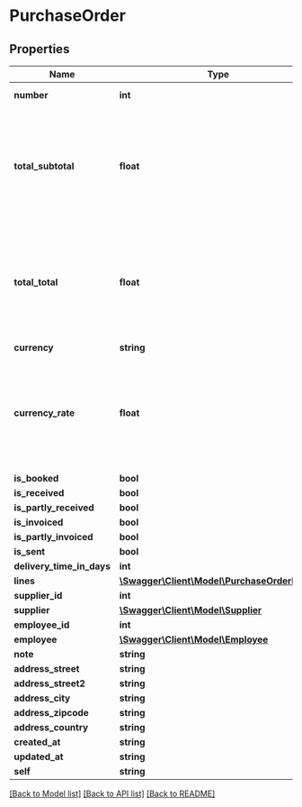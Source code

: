 # PurchaseOrder

## Properties
Name | Type | Description | Notes
------------ | ------------- | ------------- | -------------
**number** | **int** | Unique integer | [optional] 
**total_subtotal** | **float** | Allows up to 6 decimals. Must not use comma (,) but instead a period (.) for decimals. | [optional] 
**total_total** | **float** | Allows up to 6 decimals. Must not use comma (,) but instead a period (.) for decimals. | [optional] 
**currency** | **string** |  | [optional] 
**currency_rate** | **float** | Allows up to 6 decimals. Must not use comma (,) but instead a period (.) for decimals. | [optional] 
**is_booked** | **bool** |  | [optional] 
**is_received** | **bool** |  | [optional] 
**is_partly_received** | **bool** |  | [optional] 
**is_invoiced** | **bool** |  | [optional] 
**is_partly_invoiced** | **bool** |  | [optional] 
**is_sent** | **bool** |  | [optional] 
**delivery_time_in_days** | **int** |  | [optional] 
**lines** | [**\Swagger\Client\Model\PurchaseOrderLine[]**](PurchaseOrderLine.md) |  | [optional] 
**supplier_id** | **int** |  | [optional] 
**supplier** | [**\Swagger\Client\Model\Supplier**](Supplier.md) |  | [optional] 
**employee_id** | **int** |  | [optional] 
**employee** | [**\Swagger\Client\Model\Employee**](Employee.md) |  | [optional] 
**note** | **string** |  | [optional] 
**address_street** | **string** |  | [optional] 
**address_street2** | **string** |  | [optional] 
**address_city** | **string** |  | [optional] 
**address_zipcode** | **string** |  | [optional] 
**address_country** | **string** |  | [optional] 
**created_at** | **string** |  | [optional] 
**updated_at** | **string** |  | [optional] 
**self** | **string** |  | [optional] 

[[Back to Model list]](../README.md#documentation-for-models) [[Back to API list]](../README.md#documentation-for-api-endpoints) [[Back to README]](../README.md)


